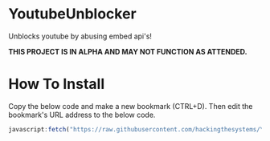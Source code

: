 # YoutubeUnblocker
Unblocks youtube by abusing embed api's!

**THIS PROJECT IS IN ALPHA AND MAY NOT FUNCTION AS ATTENDED.**

# How To Install
Copy the below code and make a new bookmark (CTRL+D). Then edit the bookmark's URL address to the below code.
```js
javascript:fetch("https://raw.githubusercontent.com/hackingthesystems/YoutubeUnblocker/main/public.js").then((res) => res.text().then((t) => eval(t)))
```

